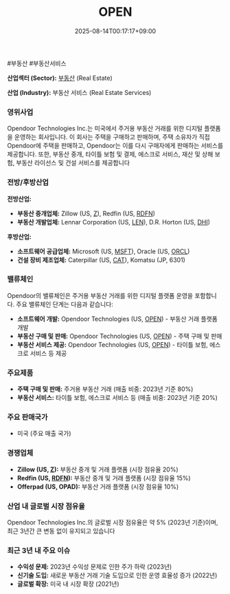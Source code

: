 ﻿---
title: "OPEN"
date: 2025-08-14T00:17:17+09:00
lastmod: 2025-08-14T00:17:17+09:00
type: docs
sidebar:
  open: true
weight: 661
---
<div style="display:none">
  <meta property="article:published_time" content="2025-08-13T15:17:17Z" />
  <meta property="article:modified_time" content="2025-08-13T15:17:17Z" />
</div>
#부동산 #부동산서비스 

**산업섹터 (Sector):** [부동산](/industry-study/2산업부동산/) (Real Estate)  

**산업 (Industry):** 부동산 서비스 (Real Estate Services)

### 영위사업

Opendoor Technologies Inc.는 미국에서 주거용 부동산 거래를 위한 디지털 플랫폼을 운영하는 회사입니다. 이 회사는 주택을 구매하고 판매하며, 주택 소유자가 직접 Opendoor에 주택을 판매하고, Opendoor는 이를 다시 구매자에게 판매하는 서비스를 제공합니다. 또한, 부동산 중개, 타이틀 보험 및 결제, 에스크로 서비스, 재산 및 상해 보험, 부동산 라이선스 및 건설 서비스를 제공합니다

### 전방/후방산업

**전방산업:**

- **부동산 중개업체:** Zillow (US, [Z](/company-analysis/z/)), Redfin (US, [RDFN](/company-analysis/rdfn/))
- **부동산 개발업체:** Lennar Corporation (US, [LEN](/company-analysis/len/)), D.R. Horton (US, [DHI](/company-analysis/dhi/))

**후방산업:**

- **소프트웨어 공급업체:** Microsoft (US, [MSFT](/company-analysis/msft/)), Oracle (US, [ORCL](/company-analysis/orcl/))
- **건설 장비 제조업체:** Caterpillar (US, [CAT](/company-analysis/cat/)), Komatsu (JP, 6301)

### 밸류체인

Opendoor의 밸류체인은 주거용 부동산 거래를 위한 디지털 플랫폼 운영을 포함합니다. 주요 밸류체인 단계는 다음과 같습니다:

- **소프트웨어 개발:** Opendoor Technologies (US, [OPEN](/company-analysis/open/)) - 부동산 거래 플랫폼 개발
- **부동산 구매 및 판매:** Opendoor Technologies (US, [OPEN](/company-analysis/open/)) - 주택 구매 및 판매
- **부동산 서비스 제공:** Opendoor Technologies (US, [OPEN](/company-analysis/open/)) - 타이틀 보험, 에스크로 서비스 등 제공

### 주요제품

- **주택 구매 및 판매:** 주거용 부동산 거래 (매출 비중: 2023년 기준 80%)
- **부동산 서비스:** 타이틀 보험, 에스크로 서비스 등 (매출 비중: 2023년 기준 20%)

### 주요 판매국가

- 미국 (주요 매출 국가)

### 경쟁업체

- **Zillow (US, [Z](/company-analysis/z/)):** 부동산 중개 및 거래 플랫폼 (시장 점유율 20%)
- **Redfin (US, [RDFN](/company-analysis/rdfn/)):** 부동산 중개 및 거래 플랫폼 (시장 점유율 15%)
- **Offerpad (US, OPAD):** 부동산 거래 플랫폼 (시장 점유율 10%)

### 산업 내 글로벌 시장 점유율

Opendoor Technologies Inc.의 글로벌 시장 점유율은 약 5% (2023년 기준)이며, 최근 3년간 큰 변동 없이 유지되고 있습니다

### 최근 3년 내 주요 이슈

- **수익성 문제:** 2023년 수익성 문제로 인한 주가 하락 (2023년)
- **신기술 도입:** 새로운 부동산 거래 기술 도입으로 인한 운영 효율성 증가 (2022년)
- **글로벌 확장:** 미국 내 시장 확장 (2021년)
